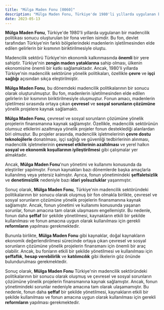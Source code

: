 ```yaml
---
title: "Mülga Maden Fonu [0060]"
description: "Mülga Maden Fonu, Türkiye'de 1980'li yıllarda uygulanan bir madencilik politikası sonucu oluşturulan bir fona verilen isimdir."
date: 2023-05-13
---
```


**Mülga Maden Fonu**, Türkiye'de 1980'li yıllarda uygulanan bir madencilik politikası sonucu oluşturulan bir fona
verilen isimdir. Bu fon, devlet tarafından Türkiye'nin farklı bölgelerindeki madenlerin işletilmesinden elde edilen
gelirlerin bir kısmının biriktirilmesiyle oluştu.

Madencilik sektörü Türkiye'nin ekonomik kalkınmasında **önemli** bir yere sahiptir. Türkiye'nin **zengin maden
yataklarına** sahip olması, ülkenin ekonomisine önemli bir katkı sağlamaktadır. Ancak, 1980'li yıllarda Türkiye'nin
madencilik sektörüne yönelik politikaları, özellikle **çevre** ve **işçi sağlığı** açısından sıkça eleştirilmiştir.

**Mülga Maden Fonu**, bu dönemdeki madencilik politikalarının bir sonucu olarak oluşturulmuştur. Bu fon, madenlerin
işletilmesinden elde edilen gelirlerin bir kısmının biriktirilmesiyle oluşmuştur. Fonun amacı, madenlerin işletilmesi
sırasında ortaya çıkan **çevresel** ve **sosyal sorunların çözümüne** yönelik projelere kaynak sağlamaktı.

**Mülga Maden Fonu**, çevresel ve sosyal sorunların çözümüne yönelik projelerin finansmanına kaynak sağlamıştır.
Özellikle, madencilik sektörünün olumsuz etkilerini azaltmaya yönelik projeler fonun desteklediği alanlardan biri
olmuştur. Bu projeler arasında, madencilik işletmelerinin **çevre dostu teknolojilerle** donatılması, işçi sağlığı ve
güvenliği tedbirlerinin alınması, madencilik işletmelerinin **çevresel etkilerinin azaltılması** ve yerel halkın
**sosyal ve ekonomik koşullarının iyileştirilmesi** gibi çalışmalar yer almaktadır.

Ancak, **Mülga Maden Fonu**'nun yönetimi ve kullanımı konusunda da eleştiriler yapılmıştır. Fonun kaynakları bazı
dönemlerde başka amaçlarla kullanılmış veya yetersiz kalmıştır. Ayrıca, fonun yönetimindeki **şeffaletsizlik** ve
**denetimsizlik** nedeniyle bazı **idari yolsuzluklar** yaşanmıştır.

Sonuç olarak, **Mülga Maden Fonu**, Türkiye'nin madencilik sektöründeki politikalarının bir sonucu olarak oluşmuş bir
fon olmakla birlikte, çevresel ve sosyal sorunların çözümüne yönelik projelerin finansmanına kaynak sağlamıştır. Ancak,
fonun yönetimi ve kullanımı konusunda yaşanan sorunlar, fonun amacına tam olarak ulaşmasını engellemiştir. Bu nedenle,
fonun daha **şeffaf** bir şekilde yönetilmesi, kaynakların etkili bir şekilde kullanılması ve fonun amacına uygun olarak
kullanılması için gerekli **reformların** yapılması gerekmektedir.

Bununla birlikte, **Mülga Maden Fonu** gibi kaynaklar, doğal kaynakların ekonomik değerlendirilmesi sürecinde ortaya
çıkan çevresel ve sosyal sorunların çözümüne yönelik projelerin finansmanı için önemli bir araç olabilir. Ancak, bu
fonların etkili bir şekilde yönetilmesi ve kullanılması için **şeffaflık**, **hesap verebilirlik** ve **katılımcılık**
gibi ilkelerin göz önünde bulundurulması gerekmektedir.

Sonuç olarak, **Mülga Maden Fonu** Türkiye'nin madencilik sektöründeki politikalarının bir sonucu olarak oluşmuş ve
çevresel ve sosyal sorunların çözümüne yönelik projelerin finansmanına kaynak sağlamıştır. Ancak, fonun yönetimindeki
sorunlar nedeniyle amacına tam olarak ulaşamamıştır. Bu nedenle, fonun daha **şeffaf** bir şekilde yönetilmesi,
kaynakların etkili bir şekilde kullanılması ve fonun amacına uygun olarak kullanılması için gerekli **reformların**
yapılması gerekmektedir.
